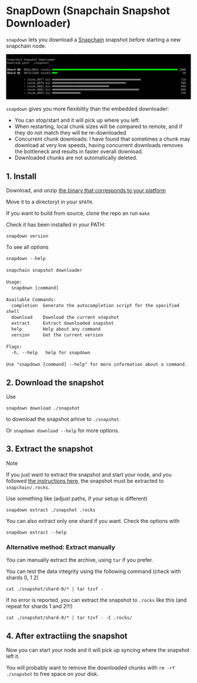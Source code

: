 # SnapDown (Snapchain Snapshot Downloader)

`snapdown` lets you download a [Snapchain](https://github.com/farcaster_xyz/snapchain) snapshot
before starting a new snapchain node.

![screenshot](screenshot.png)

`snapdown` gives you more flexibility than the embedded downloader:

- You can stop/start and it will pick up where you left.
- When restarting, local chunk sizes will be compared to remote, and if they do not match they will be re-downloaded
- Concurrent chunk downloads: I have found that sometimes a chunk may download at very low speeds, having concurrent downloads removes the bottleneck and results in faster overall download.
- Downloaded chunks are not automatically deleted.

## 1. Install

Download, and unzip [the binary that corresponds to your platform](https://github.com/vrypan/snapdown/releases)

Move it to a directoryt in your `$PATH`.

If you want to build from source, clone the repo an run `make`

Check it has been installed in your PATH:

```
snapdown version
```

To see all options
```
snapdown --help

snapchain snapshot downloader

Usage:
  snapdown [command]

Available Commands:
  completion  Generate the autocompletion script for the specified shell
  download    Download the current snapshot
  extract     Extract downloaded snapshot
  help        Help about any command
  version     Get the current version

Flags:
  -h, --help   help for snapdown

Use "snapdown [command] --help" for more information about a command.
```

## 2. Download the snapshot

Use
```
snapdown download ./snapshot
```

to download the snapshot arhive to `./snapshot`.

Or `snapdown download --help` for more options.


## 3. Extract the snapshot

> [!NOTE]
> If you just want to extract the snapshot and start your node, and you
> followed [the instructions here](https://github.com/farcasterxyz/snapchain?tab=readme-ov-file#running-a-node),
> the snapshot must be extracted to `snapchain/.rocks`.


Use something like (adjust paths, if your setup is different)

```
snapdown extract ./snapshot .rocks
```

You can also extract only one shard if you want. Check the options with
```
snapdown extract --help
```


### Alternative method: Extract manually

You can manually extract the archive, using `tar` if you prefer.

You can test the data integrity using the following command (check with shards 0, 1 2)
```
cat ./snapshot/shard-0/* | tar tzvf -
```

If no error is reported, you can extract the snapshot to `.rocks` like this (and repeat for shards 1 and 2!!!)

```
cat ./snapshot/shard-0/* | tar tzvf - -C .rocks/
```

## 4. After extractiing the snapshot

Now you can start your node and it will pick up syncing where the snapshot left it.

You will probably want to remove the downloaded chunks with `rm -rf ./snapshot` to free space on your disk.
